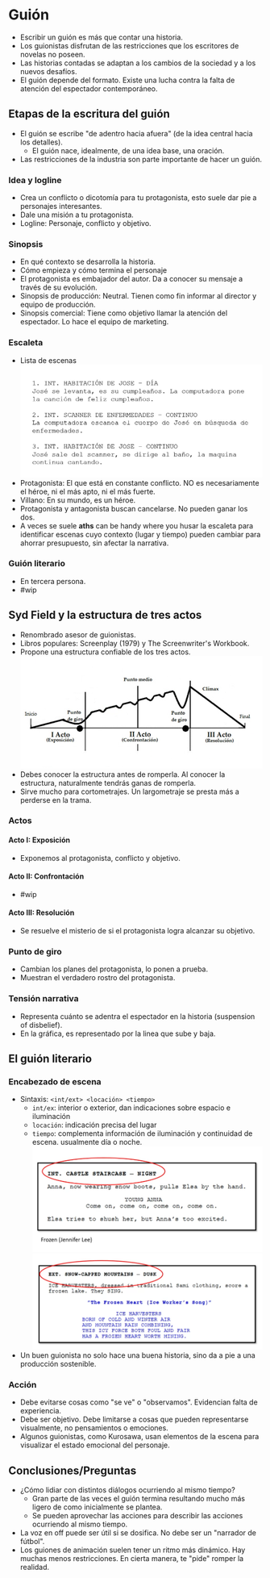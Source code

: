 # Guión

- Escribir un guión es más que contar una historia.
- Los guionistas disfrutan de las restricciones que los escritores de novelas no poseen.
- Las historias contadas se adaptan a los cambios de la sociedad y a los nuevos desafíos.
- El guión depende del formato. Existe una lucha contra la falta de atención del espectador contemporáneo.

## Etapas de la escritura del guión

- El guión se escribe "de adentro hacia afuera" (de la idea central hacia los detalles).
	- El guión nace, idealmente, de una idea base, una oración.
- Las restricciones de la industria son parte importante de hacer un guión.

### Idea y logline

- Crea un conflicto o dicotomía para tu protagonista, esto suele dar pie a personajes interesantes.
- Dale una misión a tu protagonista.
- Logline: Personaje, conflicto y objetivo.

### Sinopsis

- En qué contexto se desarrolla la historia.
- Cómo empieza y cómo termina el personaje
- El protagonista es embajador del autor. Da a conocer su mensaje a través de su evolución.
- Sinopsis de producción: Neutral. Tienen como fin informar al director y equipo de producción.
- Sinopsis comercial: Tiene como objetivo llamar la atención del espectador. Lo hace el equipo de marketing.

### Escaleta

- Lista de escenas
![Pasted image 20241030164703](../../utilities/attachments/Pasted%20image%2020241030164703.png)
- Protagonista: El que está en constante conflicto. NO es necesariamente el héroe, ni el más apto, ni el más fuerte.
- Villano: En su mundo, es un héroe.
- Protagonista y antagonista buscan cancelarse. No pueden ganar los dos.
- A veces se suele **aths** can be handy where you husar la escaleta para identificar escenas cuyo contexto (lugar y tiempo) pueden cambiar para ahorrar presupuesto, sin afectar la narrativa.

### Guión literario

- En tercera persona.
- #wip

## Syd Field y la estructura de tres actos

- Renombrado asesor de guionistas.
- Libros populares: Screenplay (1979) y The Screenwriter's Workbook.
- Propone una estructura confiable de los tres actos.
![Pasted image 20241030165135](../../utilities/attachments/Pasted%20image%2020241030165135.png)
- Debes conocer la estructura antes de romperla. Al conocer la estructura, naturalmente tendrás ganas de romperla.
- Sirve mucho para cortometrajes. Un largometraje se presta más a perderse en la trama.

### Actos

#### Acto I: Exposición

- Exponemos al protagonista, conflicto y objetivo.

#### Acto II: Confrontación

- #wip 

#### Acto III: Resolución

- Se resuelve el misterio de si el protagonista logra alcanzar su objetivo.

### Punto de giro

- Cambian los planes del protagonista, lo ponen a prueba.
- Muestran el verdadero rostro del protagonista.

### Tensión narrativa

- Representa cuánto se adentra el espectador en la historia (suspension of disbelief).
- En la gráfica, es representado por la linea que sube y baja.

## El guión literario

### Encabezado de escena

- Sintaxis: `<int/ext> <locación> <tiempo>`
	- `int/ex`: interior o exterior, dan indicaciones sobre espacio e iluminación
	- `locación`: indicación precisa del lugar
	- `tiempo`: complementa información de iluminación y continuidad de escena. usualmente día o noche.
![Pasted image 20241030171517](../../utilities/attachments/Pasted%20image%2020241030171517.png)
![Pasted image 20241030171616](../../utilities/attachments/Pasted%20image%2020241030171616.png)
- Un buen guionista no solo hace una buena historia, sino da a pie a una producción sostenible.

### Acción

- Debe evitarse cosas como "se ve" o "observamos". Evidencian falta de experiencia.
- Debe ser objetivo. Debe limitarse a cosas que pueden representarse visualmente, no pensamientos o emociones.
- Algunos guionistas, como Kurosawa, usan elementos de la escena para visualizar el estado emocional del personaje.

## Conclusiones/Preguntas

- ¿Cómo lidiar con distintos diálogos ocurriendo al mismo tiempo?
	- Gran parte de las veces el guión termina resultando mucho más ligero de como inicialmente se plantea.
	- Se pueden aprovechar las acciones para describir las acciones ocurriendo al mismo tiempo.
- La voz en off puede ser útil si se dosifica. No debe ser un "narrador de fútbol".
- Los guiones de animación suelen tener un ritmo más dinámico. Hay muchas menos restricciones. En cierta manera, te "pide" romper la realidad.